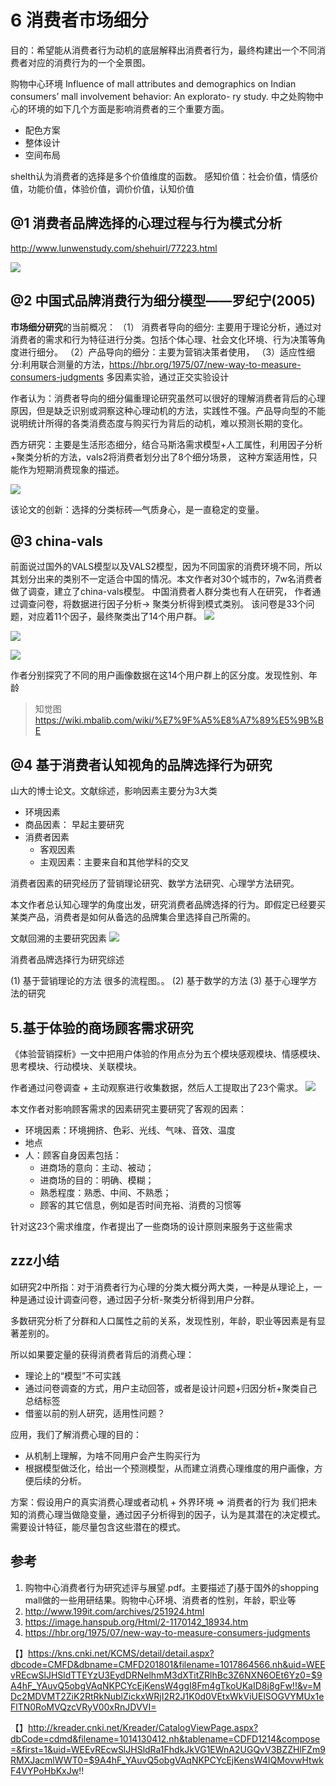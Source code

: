 # 6 消费者市场细分


目的：希望能从消费者行为动机的底层解释出消费者行为，最终构建出一个不同消费者对应的消费行为的一个全景图。

购物中心环境
Influence of mall attributes and demographics
on Indian consumers’ mall involvement behavior: An explorato- ry study. 中之处购物中心的环境的如下几个方面是影响消费者的三个重要方面。

* 配色方案
* 整体设计
* 空间布局

shelth认为消费者的选择是多个价值维度的函数。
感知价值：社会价值，情感价值，功能价值，体验价值，调价价值，认知价值

<!-- more -->

## @1 消费者品牌选择的心理过程与行为模式分析
http://www.lunwenstudy.com/shehuirl/77223.html


![](media/15659213508268/15659449821662.jpg)

## @2 中国式品牌消费行为细分模型——罗纪宁(2005)
**市场细分研究**的当前概况：
（1） 消费者导向的细分: 主要用于理论分析，通过对消费者的需求和行为特征进行分类。包括个体心理、社会文化环境、行为决策等角度进行细分。
（2）产品导向的细分：主要为营销决策者使用，
（3）适应性细分:利用联合测量的方法，https://hbr.org/1975/07/new-way-to-measure-consumers-judgments
多因素实验，通过正交实验设计
 
作者认为：消费者导向的细分偏重理论研究虽然可以很好的理解消费者背后的心理原因，但是缺乏识别或洞察这种心理动机的方法，实践性不强。产品导向型的不能说明统计所得的各类消费态度与购买行为背后的动机，难以预测长期的变化。
 
西方研究：主要是生活形态细分，结合马斯洛需求模型+人工属性，利用因子分析+聚类分析的方法，vals2将消费者划分出了8个细分场景， 这种方案适用性，只能作为短期消费现象的描述。

 ![](media/15659213508268/15661980778807.jpg)

该论文的创新：选择的分类标砖—气质身心，是一直稳定的变量。
 
 
 
## @3 china-vals

前面说过国外的VALS模型以及VALS2模型，因为不同国家的消费环境不同，所以其划分出来的类别不一定适合中国的情况。本文作者对30个城市的，7w名消费者做了调查，建立了china-vals模型。
中国消费者人群分类也有人在研究，
作者通过调查问卷，将数据进行因子分析-> 聚类分析得到模式类别。 该问卷是33个问题，对应着11个因子，最终聚类出了14个用户群。
![](media/15659213508268/15661864831842.jpg)

![](media/15659213508268/15661865457766.jpg)

![](media/15659213508268/15661866124003.jpg)



作者分别探究了不同的用户画像数据在这14个用户群上的区分度。发现性别、年龄

> 知觉图 https://wiki.mbalib.com/wiki/%E7%9F%A5%E8%A7%89%E5%9B%BE



## @4 基于消费者认知视角的品牌选择行为研究

山大的博士论文。文献综述，影响因素主要分为3大类

* 环境因素
* 商品因素： 早起主要研究
* 消费者因素
    * 客观因素
    * 主观因素：主要来自和其他学科的交叉

消费者因素的研究经历了营销理论研究、数学方法研究、心理学方法研究。

本文作者总认知心理学的角度出发，研究消费者品牌选择的行为。即假定已经要买某类产品，消费者是如何从备选的品牌集合里选择自己所需的。

文献回溯的主要研究因素
![](media/15659213508268/15662058603758.jpg)

消费者品牌选择行为研究综述

(1) 基于营销理论的方法
很多的流程图。。
(2) 基于数学的方法
(3) 基于心理学方法的研究


## 5.基于体验的商场顾客需求研究

《体验营销探析》一文中把用户体验的作用点分为五个模块感观模块、情感模块、思考模块、行动模块、关联模块。

作者通过问卷调查 + 主动观察进行收集数据，然后人工提取出了23个需求。
![](media/15659213508268/15662211721970.jpg)

本文作者对影响顾客需求的因素研究主要研究了客观的因素：

* 环境因素：环境拥挤、色彩、光线、气味、音效、温度
* 地点
* 人：顾客自身因素包括： 
    * 进商场的意向：主动、被动； 
    * 进商场的目的：明确、模糊； 
    * 熟悉程度：熟悉、中间、不熟悉； 
    * 顾客的其它信息，例如是否时间充裕、消费的习惯等


针对这23个需求维度，作者提出了一些商场的设计原则来服务于这些需求



## zzz小结

如研究2中所指：对于消费者行为心理的分类大概分两大类，一种是从理论上，一种是通过设计调查问卷，通过因子分析-聚类分析得到用户分群。

多数研究分析了分群和人口属性之前的关系，发现性别，年龄，职业等因素是有显著差别的。

所以如果要定量的获得消费者背后的消费心理：

* 理论上的“模型”不可实践
* 通过问卷调查的方式，用户主动回答，或者是设计问题+归因分析+聚类自己总结标签
* 借鉴以前的别人研究，适用性问题？

应用，我们了解消费心理的目的：

* 从机制上理解，为啥不同用户会产生购买行为 
* 根据模型做泛化，给出一个预测模型，从而建立消费心理维度的用户画像，方便后续的分析。


方案：假设用户的真实消费心理或者动机 + 外界环境 => 消费者的行为
我们把未知的消费心理当做隐变量，通过因子分析得到的因子，认为是其潜在的决定模式。需要设计特征，能尽量包含这些潜在的模式。












## 参考

1. 购物中心消费者行为研究述评与展望.pdf。主要描述了j基于国外的shopping mall做的一些用研结果。购物中心环境、消费者的性别，年龄，职业等
2. http://www.199it.com/archives/251924.html
3. https://image.hanspub.org/Html/2-1170142_18934.htm
4. https://hbr.org/1975/07/new-way-to-measure-consumers-judgments




【】https://kns.cnki.net/KCMS/detail/detail.aspx?dbcode=CMFD&dbname=CMFD201801&filename=1017864566.nh&uid=WEEvREcwSlJHSldTTEYzU3EydDRNelhmM3dXTitZRlhBc3Z6NXN6OEt6Yz0=$9A4hF_YAuvQ5obgVAqNKPCYcEjKensW4ggI8Fm4gTkoUKaID8j8gFw!!&v=MDc2MDVMT2ZiK2RtRkNublZickxWRjI2R2J1K0d0VEtxWkViUElSOGVYMUx1eFlTN0RoMVQzcVRyV00xRnJDVVI=

【】http://kreader.cnki.net/Kreader/CatalogViewPage.aspx?dbCode=cdmd&filename=1014130412.nh&tablename=CDFD1214&compose=&first=1&uid=WEEvREcwSlJHSldRa1FhdkJkVG1EWnA2UGQvV3BZZHlFZm9RMXJacmlWWT0=$9A4hF_YAuvQ5obgVAqNKPCYcEjKensW4IQMovwHtwkF4VYPoHbKxJw!!


